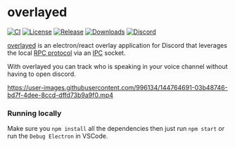 # overlayed
[![CI](https://img.shields.io/github/workflow/status/Hacksore/overlayed/CI)](https://github.com/Hacksore/overlayed/actions?query=workflow%3ACI)
[![License](https://img.shields.io/github/license/Hacksore/overlayed?label=License&color=brightgreen&cacheSeconds=3600)](./LICENSE.txt)
[![Release](https://img.shields.io/github/v/release/Hacksore/overlayed?label=Release&color=brightgreen&cacheSeconds=3600)](https://github.com/ShareX/ShareX/releases/latest)
[![Downloads](https://img.shields.io/github/downloads/Hacksore/overlayed/total?label=Downloads&cacheSeconds=3600)](https://overlayed.dev)
[![Discord](https://img.shields.io/discord/906349283358408704?label=Discord)](https://discord.gg/pgsnx5kWen)

[overlayed](https://overlayed.dev) is an electron/react overlay application for Discord that leverages the local [RPC protocol](https://discord.com/developers/docs/topics/rpc) via an [IPC](https://en.wikipedia.org/wiki/Inter-process_communication) socket.

With overlayed you can track who is speaking in your voice channel without having to open discord.

https://user-images.githubusercontent.com/996134/144764691-03b48746-bd7f-4dee-8ccd-dffd73b9a9f0.mp4


### Running locally

Make sure you `npm install` all the dependencies then just run `npm start` or run the `Debug Electron` in VSCode.
